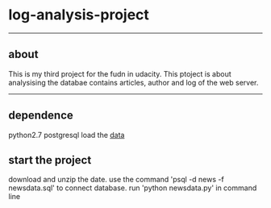 # log-analysis-project
---
## about
This is my third project for the fudn in udacity.
This ptoject is about analysising the databae contains articles, author and log of the web server.

---
## dependence
python2.7
postgresql
load the [data](https://d17h27t6h515a5.cloudfront.net/topher/2016/August/57b5f748_newsdata/newsdata.zip)

## start the project
download and unzip the date.
use the command 'psql -d news -f newsdata.sql' to connect database.
run 'python newsdata.py' in command line